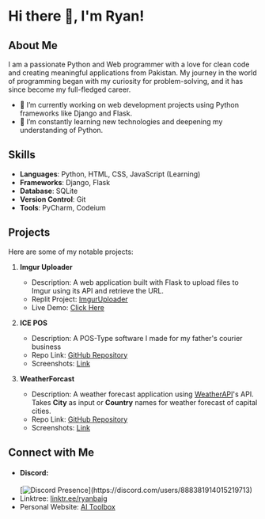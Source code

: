 # Hi there 👋, I'm Ryan!

## About Me

I am a passionate Python and Web programmer with a love for clean code and creating meaningful applications from Pakistan. My journey in the world of programming began with my curiosity for problem-solving, and it has since become my full-fledged career.

- 🔭 I’m currently working on web development projects using Python frameworks like Django and Flask.
- 🌱 I’m constantly learning new technologies and deepening my understanding of Python.

## Skills

- **Languages**: Python, HTML, CSS, JavaScript (Learning)
- **Frameworks**: Django, Flask
- **Database**: SQLite
- **Version Control**: Git
- **Tools**: PyCharm, Codeium


## Projects

Here are some of my notable projects:

1. **Imgur Uploader**
   - Description: A web application built with Flask to upload files to Imgur using its API and retrieve the URL.
   - Replit Project: [ImgurUploader](https://replit.com/@RyanBaig/ImgurUploader)
   - Live Demo: [Click Here](https://imguruploader.ryanbaig.repl.co)

2. **ICE POS**
   - Description: A POS-Type software I made for my father's courier business
   - Repo Link: [GitHub Repository](https://github.com/RyanGamingYT/ICEPOS)
   - Screenshots: [Link](https://github.com/RyanGamingYT/ICEPOS/blob/master/README.md#screenshots)

3. **WeatherForcast**
   - Description: A weather forecast application using [WeatherAPI](https://weatherapi.com)'s API. Takes **City** as input or **Country** names for weather forecast of capital cities.
   - Repo Link: [GitHub Repository](https://github.com/RyanGamingYT/WeatherForecast)
   - Screenshots: [Link](https://github.com/RyanGamingYT/WeatherForecast/blob/master/screenshots.JPG)
     
## Connect with Me

- #### Discord:
   [![Discord Presence](https://lanyard.cnrad.dev/api/888381914015219713?idleMessage=My%20Art%20is%20Code,%20I'm%20Aware,%20My%20Talent%20Each%20Day,%20I%20Will%20Share.)](https://discord.com/users/888381914015219713)
- Linktree: [linktr.ee/ryanbaig](https://linktr.ee/ryanbaig)
- Personal Website: [AI Toolbox](https://ai-toolbox.zapier.app/home)




